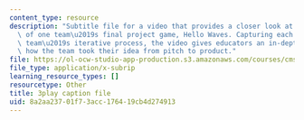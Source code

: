 ```yaml
---
content_type: resource
description: "Subtitle file for a video that provides a closer look at the development\
  \ of one team\u2019s final project game, Hello Waves. Capturing each step in the\
  \ team\u2019s iterative process, the video gives educators an in-depth view into\
  \ how the team took their idea from pitch to product."
file: https://ol-ocw-studio-app-production.s3.amazonaws.com/courses/cms-611j-creating-video-games-fall-2014/8a2aa23701f73acc176419cb4d274913_lxpXowuUdKw.srt
file_type: application/x-subrip
learning_resource_types: []
resourcetype: Other
title: 3play caption file
uid: 8a2aa237-01f7-3acc-1764-19cb4d274913
---
```

